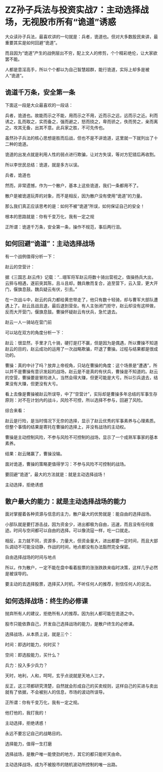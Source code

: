 # ZZ孙子兵法与投资实战7：主动选择战场，无视股市所有“诡道”诱惑

大众读孙子兵法，最喜欢讲的一句就是：兵者，诡道也。但对大多数股民来讲，最重要其实是如何回避“诡道”。

而且因为“诡道”产生的战例层出不穷，配上文人的修剪，个个精彩绝伦，让大家欲罢不能。

人都是意淫高手，所以个个都以为自己智慧超群，能行诡道，实际上却多是被人“诡道”。

## 诡道千万条，安全第一条
下面这一段是大众最喜欢的一段话：

兵者，诡道也。故能而示之不能，用而示之不用，近而示之远，远而示之近。利而诱之，乱而取之，实而备之，强而避之，怒而挠之，卑而骄之，佚而劳之，亲而离之。攻其无备，出其不意。此兵家之胜，不可先传也。

虽然孙子兵法的核心思想是胜而后战，但也不是不讲诡道，这里就一下就列出了十二种的诡道。

诡道的出发点就是利用人性的弱点进行欺骗，让对方失误，等对方犯错后再收割。

所以李世民总结：诡道，就是多方以误。

兵者，诡道也

然而，非常遗憾，作为一个散户，基本上这些诡道，我们一条都用不了。

散户是被诡道玩弄的对象，而不是相反，因为散户没有使用“诡道”的力量。

那么我们真正应该思考的是：如何不被“诡道”所误，如何保证自己的安全！

根本的思路就是：你有千变万化，我有一定之规

正所谓：诡道千万条，安全第一条，操作不规范，事后两行泪。

## 如何回避“诡道”：主动选择战场
有一个战例值得分析一下：

赵云的空营计：

据《三国志.赵云传》记载：“...翊军将军赵云将数十骑出营视之，值操扬兵大出，云猝与相遇，遂前突其陈，且斗且却。魏兵散而复合，追至营下，云入营，更大开门，偃旗息鼓。魏兵疑云有伏，引去。”

在一次战斗中，赵云的兵力都给黄忠带走了，他只有数十轻骑，却与曹军大部队遭遇上了。赵云且战且退，最后退到营垒。有人主张闭门拒守，赵云却没有这样做，反而大开营门，偃旗息鼓。曹操怀疑赵云有伏兵，急忙退去。

赵云一人一骑站在营门前

可以站在双方的角度分析一下：

赵云：很显然，手里才几十骑，硬打是打不赢，但是因为是偶遇，所以曹操不知道赵云的目的，赵云成功的运用了一次战略欺骗，吓退了曹操。过程与结果都是很成功的。

曹操：真的中计了吗？放弃上帝视角，只站在曹操的角度：这个场景是“遭遇”，所以并不是曹操有意识发起的战场，赵云是不是真的有伏兵，曹操是不知道的。赵云的空营，曹操要是冒险进入，当然会得大赚，但更可能是大亏。所以引兵退去，结果没有大赚，但更没有大亏。

看上去像是曹操被赵云所误导，中了“空营计”，实际却是曹操多年总结的军事生存原则：对不在计划内的战斗，风险不可控，所以选择不参与，回避了风险。

综合来看：

赵云是行险，是当时情况下无奈的选择，显示了赵云优秀的军事素养与心理素质。但整个事情的结果是寄托在曹操的选择上，并没有战场的主动权。

曹操是主动控制风险，不参与风险不可控制的战场，显示了一个成熟军事家的基本素养。

结果：赵云赌赢了，曹操没输。

面对诡道，曹操的策略更值得学习：不参与风险不可控制的战场。

要回避“诡道”，最大的方法就是：就是主动选择战场！

主动选择，拒绝诱惑

## 散户最大的能力：就是主动选择战场的能力
面对掌握着各种资源与信息的主力，散户最大的优势就是：能自由的选择战场。

小部队就是要打游击战，因为资金少，进出都极为自由，迅速，而且没有任何痕迹。时间与空间都可以自由的选择。可以像流寇一样，吃一口就走。

相反，主力就不同，资源多，力量大，但资金量大，进出都要一定时间，而且大部队调动不可能没动静，作战的时间，地点都没有办法豁然完全保密。

自由选择战场的时间与地点

所以，作为散户，一定不能在盘中看着股票的涨涨跌跌来临时决策，这样几乎必然是被误导的。

要主动的去选择股票，选择买入时机，不听任何人的推荐，别信任何人的说法。

## 如何选择战场：终生的必修课
抛弃所有人的建议，拒绝所有人的推荐。因为别人都可能在诡道之中。

股市只能依靠自己，开发自己选择战场的能力，是散户终生的必修课。

选择战场，从本质上说，就是三个：

时间：即选时能力，何时买？

空间：即选股能力，买什么？

兵力：投入多少兵力？

天时，地利，人和，呵呵，玄乎点说就是天地人三才。

反正，这三项都研究清楚，自然就会形成自己的买卖规则，这样自己的买进与卖出就有了依据，不会被别人的信息，市场的波动所误导。

正所谓：你有千变万化，我有一定之规。

他打他的，我打我的！

主动选择，拒绝诱惑！

永远不要忘记自己的战略目的。

选择能力，值得一生打磨

选择战场，是散户唯一能使劲的地方，其它的都只能听天由命。

主动选择战场，成为不被股市的随机波动所控制的唯一出路。
